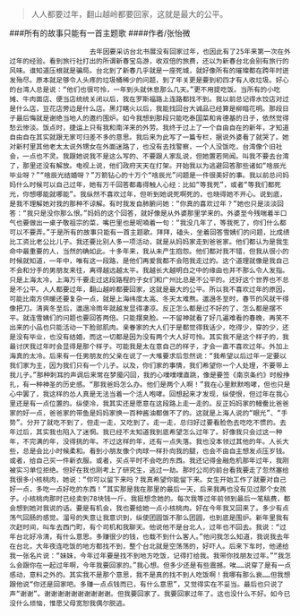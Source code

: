 > 人人都要过年，翻山越岭都要回家，这就是最大的公平。

###所有的故事只能有一首主题歌
####作者/张怡微

						去年因要采访台北书展没有回家过年，也因此有了25年来第一次在外过年的经验。看到旅行社打出的所谓新春宝岛游，收双倍的旅费，还以为新春台北会别有旅行的风味。谁知道压根就是骗局。台北到了新春几乎就是一座死城，就好像所有的璀璨都在跨年时迸发殆尽。原本就足够令人头疼的垃圾桶稀少的问题，到了年关更是要到初四才有人收垃圾。好心的台湾人总是说：“他们也很可怜，一年到头就休息那么几天。”更不用提吃饭。当所有的小吃摊、牛肉面店、便当店统统关闭以后，我在罗斯福路上连路都找不到。我以前总记得水饺店对过是什么店，豆花店旁边是什么店。黑灯瞎火以后，我能找回台大诚品已经算是柳暗花明。那段日子最后悔就是谢绝当地人的邀约围炉。如今我想到那段只能吃泰国菜和肯德基的日子，依然觉得愁云惨淡。饭点时，捷运上只有我和南洋来的外劳。我终于过上了一个自由自在的新年，才知道自由自在其实就跟无家可归差不多的意思。我后来为此写了一篇专栏，据说外婆看了就哭了。她对新村里其他老太太说外甥女在外面迷路了，也没有去找警察，一个人没饭吃，台湾像个旧社会，一点也不灵。我跟她说我不是这么写的、不要跟人家乱说，但她置若罔闻。叫我不要去台湾了，那里还没有解放。电视上说，他们政府天天在打架。开始我以为逃避回答那些诸如“啥辰光毕业呀？”“啥辰光结婚呀？”万箭钻心的十万个“啥辰光”问题是一件很美好的事。我以前总问妈妈什么时候可以自己过年，她有万千回答都毒得触人心经：比如“等我死”，或者“等我们都死光，你想哪能就哪能”。我纵然不喜欢过年，但听到她说死啊死的，也晓得她不开心。说到底，是我不理解她对我的那种不谅解。有时我发自肺腑问她：“你真的喜欢过年？”她也只是淡淡回答：“我只是没你那么恨。”妈妈的这个回答，就好像是从外婆那里学来的。外婆至今残喘着半口气也要做出一桌子敬祖宗的菜，嘴巴里也是呢喃着一句：“我没几年了，等我死了，你们什么都可以不要弄。”于是所有的故事只能有一首主题歌。拜拜，磕头，坐着回答雪姨们的问题，比成绩比工资比老公比儿子。我还要比别人多一项活动，就是从妈妈家走到爸爸家。他们都认为是我生命中最重要的人，当然的确如此。十多年来，我从未产生抱怨。他们都对我不错，但我从很小的时候就知道，一年中，唯有这一段路，是他们再爱我都不会陪我走过的。这个道理就像是我自己不会和分手的男朋友来往，离得越远越太平。我越长大越明白之中的缘由也并不那么令人发指。只是上海太冷，上海万千要走过这段路程的子女们和广州比总是不公平的。还好这个世界也不总是不公平。人人都要过年，翻山越岭都要回家，这就是最大的公平。所以我不喜欢过年的原因，可能比南方供暖还要复杂一点，就是上海纬度太高、冬天太难熬。邋遢冬至时，春节的风就干得像把刀。清爽冬至后，邋遢冷雨年就越发显得凄凉。反正怎么都是过不好的了，怎么都是摆不平。就连雪姨们的问题也要回答两倍。只能摆臭脸。一不留神就看了好几遍难看的春晚，再笑不出来的小品也只能活动一下脸部肌肉。亲眷家的大人们于是都觉得我话少，吃得少，穿的少，还是没有毕业，也没有结婚，而这一切都是因为没有两个大人好可怜。其实我不是这个样子的，我最讨厌我过年时会显得是那个样子。可能我是太在意自己的样子，才会一直不喜欢过年。外加上海真的太冷。后来有一任男朋友的父亲在说了一大堆要求后忽然说：“我希望以后过年一定要以我们家为主，因为我们只有一个儿子。以及，你们家的事情，我们希望你一个人处理，不要带上我儿子。”那种刺耳的声调后来常在梦魇闪回，我的心噗噗噗直跳，像是要签《南京条约》时般挣扎，有一种神圣的历史感。“那我爸妈怎么办。他们是两个人啊！”我在心里默默咆哮，但也只是心中罢了，我这样的怂人真是无法当着一个活人咆哮。回想起来才发现，纵使恨，但过年在我心里还是有一点位置的。纵使冷，我其实还是愿意在这段路上走一走的。反正妈妈家的鳗鲞比爸爸家的好一点，爸爸家的带鱼是妈妈家换一百种酱油都做不了的。这就是上海人说的“眼光”、“手势”。分开了就吃不到了，但走一走，又吃到了。走一走，总归好过要看脸色去吃吃不惯的。去年过后，其实我也陷入了迷惘。我已经不太知道我到底希望怎么过年了。好像我只会过这一种年，不完满的年，没得挑的年。不过这样的年，还有一点失落。我也没本领过其他的年。人长大些，总是会比小时候柔和。看到小朋友像个肉球一样扑向我的腿，也会不由自主想发点压岁钱。或者，给自己买一件新衣服。或者，买点平时不会吃的东西。我还记得金融危机那年过年，我刚被实习单位拒绝。但好在我也刚考上了研究生，逃过一劫。那时公司的前台看我要走了忽然塞给我很多小核桃肉，她说：“你可以留下来吗？我真希望你能留下来。女生开始工作了就要对自己好一点，多吃一点好吃的东西！”其实那是我在那里的最后一天，后来我再也没有见过那个女孩子。小核桃肉那时已经卖到78块钱一斤。我挺想念她的。每次我等过年前领到最后一笔稿费，都会想到她对我说的话。要是有机会，我也要给她一点小核桃肉。好在今年我又回来了。多少有点荡气回肠的感觉。溜号的失意让我意识到，纵使团圆饭不那么团圆，也到底是围炉。新年里我有次赶时间，叫车去西门町，有个司机和我聊天。他说他不是台北人，过年也不回去。我说：“过年台北好冷清，有什么意思。多赚很少的钱，也载不到什么客人。”他问我怎么知道，我说我去年在台北，大年夜连吃饭的地方都找不到，整个台北就是空荡荡的，好吓人。后来下车时，他递给我一张名片说：“妹妹，今年过年要是找不到地方吃饭，记得打给我。我带你找朋友过年。”“我怎么会跟你在一起过年啊，今年我要回家的。”我心想。但多少还是有些震撼。唉……说穿了是有一点感动，意料之外的。其实我不是那个意思，我不是真的找不到人吃饭啊！我哪有那么衰……但我想跟他说“你还是回家吧。多赚一点点钱而已，有什么意思”，又觉得实在不妥当。最后也只说了声“谢谢”。谢谢谢谢谢谢谢谢谢谢。但我要回家了。我要回家过年了。这也没什么不好。如今已没什么烦恼，惟愿父母宽恕我偶尔脱逃。			  		
